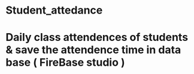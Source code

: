 # Student_attedance
# Daily class attendences of students &amp; save the attendence time in data base ( FireBase studio )
